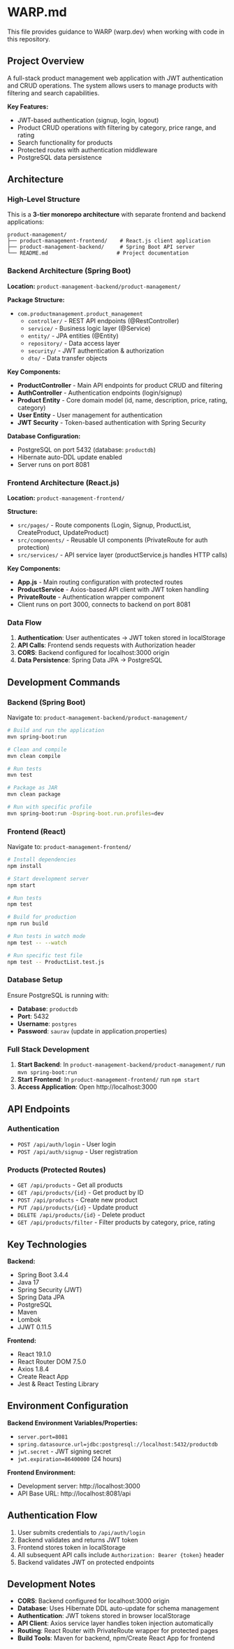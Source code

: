 # WARP.md

This file provides guidance to WARP (warp.dev) when working with code in this repository.

## Project Overview

A full-stack product management web application with JWT authentication and CRUD operations. The system allows users to manage products with filtering and search capabilities.

**Key Features:**
- JWT-based authentication (signup, login, logout)
- Product CRUD operations with filtering by category, price range, and rating
- Search functionality for products
- Protected routes with authentication middleware
- PostgreSQL data persistence

## Architecture

### High-Level Structure
This is a **3-tier monorepo architecture** with separate frontend and backend applications:

```
product-management/
├── product-management-frontend/    # React.js client application
├── product-management-backend/     # Spring Boot API server
└── README.md                      # Project documentation
```

### Backend Architecture (Spring Boot)
**Location:** `product-management-backend/product-management/`

**Package Structure:**
- `com.productmanagement.product_management`
  - `controller/` - REST API endpoints (@RestController)
  - `service/` - Business logic layer (@Service)
  - `entity/` - JPA entities (@Entity)
  - `repository/` - Data access layer
  - `security/` - JWT authentication & authorization
  - `dto/` - Data transfer objects

**Key Components:**
- **ProductController** - Main API endpoints for product CRUD and filtering
- **AuthController** - Authentication endpoints (login/signup)
- **Product Entity** - Core domain model (id, name, description, price, rating, category)
- **User Entity** - User management for authentication
- **JWT Security** - Token-based authentication with Spring Security

**Database Configuration:**
- PostgreSQL on port 5432 (database: `productdb`)
- Hibernate auto-DDL update enabled
- Server runs on port 8081

### Frontend Architecture (React.js)
**Location:** `product-management-frontend/`

**Structure:**
- `src/pages/` - Route components (Login, Signup, ProductList, CreateProduct, UpdateProduct)
- `src/components/` - Reusable UI components (PrivateRoute for auth protection)
- `src/services/` - API service layer (productService.js handles HTTP calls)

**Key Components:**
- **App.js** - Main routing configuration with protected routes
- **ProductService** - Axios-based API client with JWT token handling
- **PrivateRoute** - Authentication wrapper component
- Client runs on port 3000, connects to backend on port 8081

### Data Flow
1. **Authentication**: User authenticates → JWT token stored in localStorage
2. **API Calls**: Frontend sends requests with Authorization header
3. **CORS**: Backend configured for localhost:3000 origin
4. **Data Persistence**: Spring Data JPA → PostgreSQL

## Development Commands

### Backend (Spring Boot)
Navigate to: `product-management-backend/product-management/`

```bash
# Build and run the application
mvn spring-boot:run

# Clean and compile
mvn clean compile

# Run tests
mvn test

# Package as JAR
mvn clean package

# Run with specific profile
mvn spring-boot:run -Dspring-boot.run.profiles=dev
```

### Frontend (React)
Navigate to: `product-management-frontend/`

```bash
# Install dependencies
npm install

# Start development server
npm start

# Run tests
npm test

# Build for production
npm run build

# Run tests in watch mode
npm test -- --watch

# Run specific test file
npm test -- ProductList.test.js
```

### Database Setup
Ensure PostgreSQL is running with:
- **Database**: `productdb`
- **Port**: 5432
- **Username**: `postgres`
- **Password**: `saurav` (update in application.properties)

### Full Stack Development
1. **Start Backend**: In `product-management-backend/product-management/` run `mvn spring-boot:run`
2. **Start Frontend**: In `product-management-frontend/` run `npm start`
3. **Access Application**: Open http://localhost:3000

## API Endpoints

### Authentication
- `POST /api/auth/login` - User login
- `POST /api/auth/signup` - User registration

### Products (Protected Routes)
- `GET /api/products` - Get all products
- `GET /api/products/{id}` - Get product by ID
- `POST /api/products` - Create new product
- `PUT /api/products/{id}` - Update product
- `DELETE /api/products/{id}` - Delete product
- `GET /api/products/filter` - Filter products by category, price, rating

## Key Technologies

**Backend:**
- Spring Boot 3.4.4
- Java 17
- Spring Security (JWT)
- Spring Data JPA
- PostgreSQL
- Maven
- Lombok
- JJWT 0.11.5

**Frontend:**
- React 19.1.0
- React Router DOM 7.5.0
- Axios 1.8.4
- Create React App
- Jest & React Testing Library

## Environment Configuration

**Backend Environment Variables/Properties:**
- `server.port=8081`
- `spring.datasource.url=jdbc:postgresql://localhost:5432/productdb`
- `jwt.secret` - JWT signing secret
- `jwt.expiration=86400000` (24 hours)

**Frontend Environment:**
- Development server: http://localhost:3000
- API Base URL: http://localhost:8081/api

## Authentication Flow
1. User submits credentials to `/api/auth/login`
2. Backend validates and returns JWT token
3. Frontend stores token in localStorage
4. All subsequent API calls include `Authorization: Bearer {token}` header
5. Backend validates JWT on protected endpoints

## Development Notes

- **CORS**: Backend configured for localhost:3000 origin
- **Database**: Uses Hibernate DDL auto-update for schema management
- **Authentication**: JWT tokens stored in browser localStorage
- **API Client**: Axios service layer handles token injection automatically
- **Routing**: React Router with PrivateRoute wrapper for protected pages
- **Build Tools**: Maven for backend, npm/Create React App for frontend